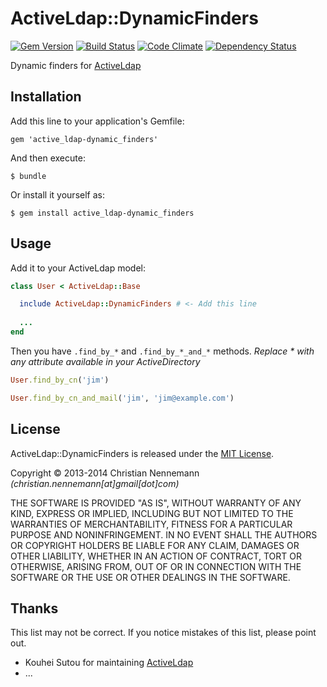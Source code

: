 # ActiveLdap::DynamicFinders

[![Gem Version](https://badge.fury.io/rb/active_ldap-dynamic_finders.png)](http://badge.fury.io/rb/active_ldap-dynamic_finders)
[![Build Status](https://travis-ci.org/XORwell/activeldap-dynamic_finders.png)](https://travis-ci.org/XORwell/activeldap-dynamic_finders) 
[![Code Climate](https://codeclimate.com/github/XORwell/activeldap-dynamic_finders.png)](https://codeclimate.com/github/XORwell/activeldap-dynamic_finders)
[![Dependency Status](https://gemnasium.com/XORwell/activeldap-dynamic_finders.png)](https://gemnasium.com/XORwell/activeldap-dynamic_finders)

Dynamic finders for [ActiveLdap](https://github.com/activeldap/activeldap)


## Installation

Add this line to your application's Gemfile:

    gem 'active_ldap-dynamic_finders'

And then execute:

    $ bundle

Or install it yourself as:

    $ gem install active_ldap-dynamic_finders

## Usage

Add it to your ActiveLdap model:

```ruby
class User < ActiveLdap::Base

  include ActiveLdap::DynamicFinders # <- Add this line
  
  ...
end
```

Then you have `.find_by_*` and `.find_by_*_and_*` methods. _Replace * with any attribute available in your ActiveDirectory_

```ruby
User.find_by_cn('jim')
```
```ruby
User.find_by_cn_and_mail('jim', 'jim@example.com')
```


## License
ActiveLdap::DynamicFinders is released under the [MIT License](http://opensource.org/licenses/MIT).

Copyright © 2013-2014 Christian Nennemann _(christian.nennemann[at]gmail[dot]com)_

THE SOFTWARE IS PROVIDED "AS IS", WITHOUT WARRANTY OF ANY KIND, EXPRESS OR
IMPLIED, INCLUDING BUT NOT LIMITED TO THE WARRANTIES OF MERCHANTABILITY,
FITNESS FOR A PARTICULAR PURPOSE AND NONINFRINGEMENT. IN NO EVENT SHALL THE
AUTHORS OR COPYRIGHT HOLDERS BE LIABLE FOR ANY CLAIM, DAMAGES OR OTHER
LIABILITY, WHETHER IN AN ACTION OF CONTRACT, TORT OR OTHERWISE, ARISING FROM,
OUT OF OR IN CONNECTION WITH THE SOFTWARE OR THE USE OR OTHER DEALINGS IN
THE SOFTWARE.

## Thanks

This list may not be correct. If you notice mistakes of this list,
please point out.

* Kouhei Sutou for maintaining [ActiveLdap](https://github.com/activeldap/activeldap)
* ...
